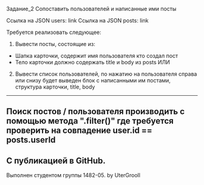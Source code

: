 Задание_2
Сопоставить пользователей и написанные ими посты

Ссылка на JSON users: link 
Ссылка на JSON posts: link

Требуется реализовать следующее:
1) Вывести посты, состоящие из:
- Шапка карточки, содержит имя пользователя кто создал пост
- Тело карточки должно содержать title и body из posts 
ИЛИ
2) Вывести список пользователей, по нажатию на пользователя справа или снизу будет выведен блок с написанными им постами, структура карточки, title, body
----
Поиск постов / пользователя производить с помощью метода ".filter()" где требуется проверить на совпадение user.id == posts.userId
---
С публикацией в GitHub.
---
Выполнен студентом группы 1482-05. 
by UterGrooll
